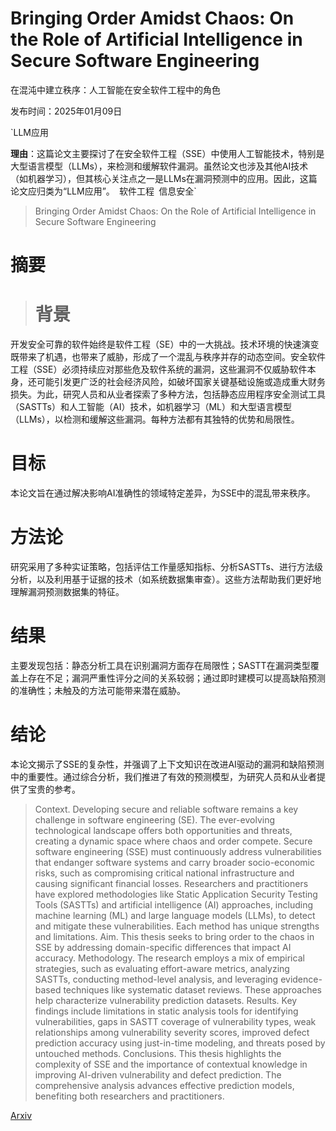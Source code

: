 # Bringing Order Amidst Chaos: On the Role of Artificial Intelligence in Secure Software Engineering
在混沌中建立秩序：人工智能在安全软件工程中的角色

发布时间：2025年01月09日

`LLM应用

**理由**：这篇论文主要探讨了在安全软件工程（SSE）中使用人工智能技术，特别是大型语言模型（LLMs），来检测和缓解软件漏洞。虽然论文也涉及其他AI技术（如机器学习），但其核心关注点之一是LLMs在漏洞预测中的应用。因此，这篇论文应归类为“LLM应用”。` `软件工程` `信息安全`

> Bringing Order Amidst Chaos: On the Role of Artificial Intelligence in Secure Software Engineering

# 摘要

> # 背景
开发安全可靠的软件始终是软件工程（SE）中的一大挑战。技术环境的快速演变既带来了机遇，也带来了威胁，形成了一个混乱与秩序并存的动态空间。安全软件工程（SSE）必须持续应对那些危及软件系统的漏洞，这些漏洞不仅威胁软件本身，还可能引发更广泛的社会经济风险，如破坏国家关键基础设施或造成重大财务损失。为此，研究人员和从业者探索了多种方法，包括静态应用程序安全测试工具（SASTTs）和人工智能（AI）技术，如机器学习（ML）和大型语言模型（LLMs），以检测和缓解这些漏洞。每种方法都有其独特的优势和局限性。
# 目标
本论文旨在通过解决影响AI准确性的领域特定差异，为SSE中的混乱带来秩序。
# 方法论
研究采用了多种实证策略，包括评估工作量感知指标、分析SASTTs、进行方法级分析，以及利用基于证据的技术（如系统数据集审查）。这些方法帮助我们更好地理解漏洞预测数据集的特征。
# 结果
主要发现包括：静态分析工具在识别漏洞方面存在局限性；SASTT在漏洞类型覆盖上存在不足；漏洞严重性评分之间的关系较弱；通过即时建模可以提高缺陷预测的准确性；未触及的方法可能带来潜在威胁。
# 结论
本论文揭示了SSE的复杂性，并强调了上下文知识在改进AI驱动的漏洞和缺陷预测中的重要性。通过综合分析，我们推进了有效的预测模型，为研究人员和从业者提供了宝贵的参考。

> Context. Developing secure and reliable software remains a key challenge in software engineering (SE). The ever-evolving technological landscape offers both opportunities and threats, creating a dynamic space where chaos and order compete. Secure software engineering (SSE) must continuously address vulnerabilities that endanger software systems and carry broader socio-economic risks, such as compromising critical national infrastructure and causing significant financial losses. Researchers and practitioners have explored methodologies like Static Application Security Testing Tools (SASTTs) and artificial intelligence (AI) approaches, including machine learning (ML) and large language models (LLMs), to detect and mitigate these vulnerabilities. Each method has unique strengths and limitations.
  Aim. This thesis seeks to bring order to the chaos in SSE by addressing domain-specific differences that impact AI accuracy.
  Methodology. The research employs a mix of empirical strategies, such as evaluating effort-aware metrics, analyzing SASTTs, conducting method-level analysis, and leveraging evidence-based techniques like systematic dataset reviews. These approaches help characterize vulnerability prediction datasets.
  Results. Key findings include limitations in static analysis tools for identifying vulnerabilities, gaps in SASTT coverage of vulnerability types, weak relationships among vulnerability severity scores, improved defect prediction accuracy using just-in-time modeling, and threats posed by untouched methods.
  Conclusions. This thesis highlights the complexity of SSE and the importance of contextual knowledge in improving AI-driven vulnerability and defect prediction. The comprehensive analysis advances effective prediction models, benefiting both researchers and practitioners.

[Arxiv](https://arxiv.org/abs/2501.05165)